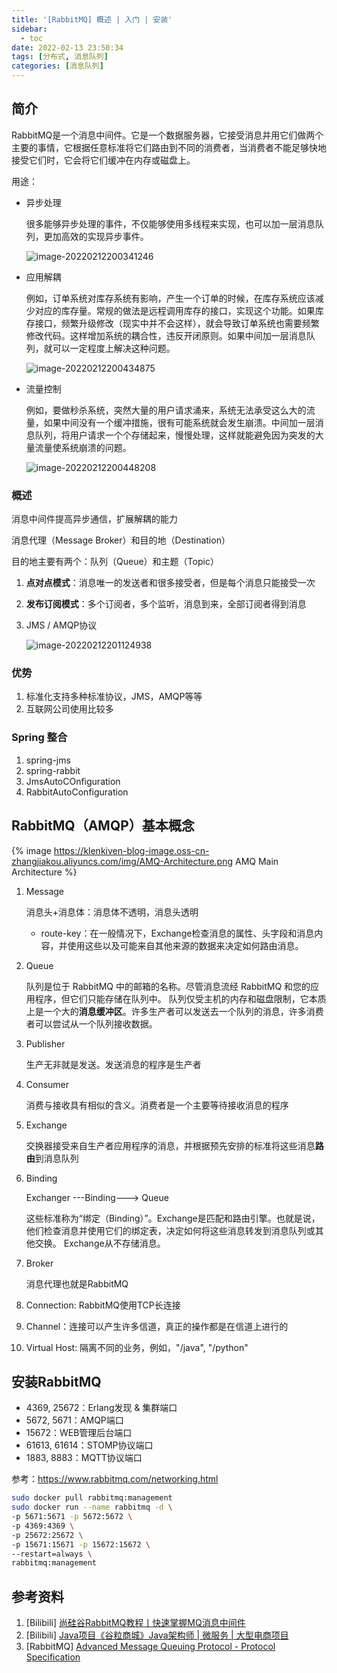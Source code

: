 ```yaml
---
title: '[RabbitMQ] 概述 | 入门 | 安装'
sidebar:
  - toc
date: 2022-02-13 23:50:34
tags: [分布式, 消息队列]
categories: [消息队列]
---
```

## 简介

RabbitMQ是一个消息中间件。它是一个数据服务器，它接受消息并用它们做两个主要的事情，它根据任意标准将它们路由到不同的消费者，当消费者不能足够快地接受它们时，它会将它们缓冲在内存或磁盘上。

用途：

- 异步处理

  很多能够异步处理的事件，不仅能够使用多线程来实现，也可以加一层消息队列，更加高效的实现异步事件。

  ![image-20220212200341246](https://klenkiven-blog-image.oss-cn-zhangjiakou.aliyuncs.com/img/image-20220212200341246.png)

- 应用解耦

  例如，订单系统对库存系统有影响，产生一个订单的时候，在库存系统应该减少对应的库存量。常规的做法是远程调用库存的接口，实现这个功能。如果库存接口，频繁升级修改（现实中并不会这样），就会导致订单系统也需要频繁修改代码。这样增加系统的耦合性，违反开闭原则。如果中间加一层消息队列，就可以一定程度上解决这种问题。

  ![image-20220212200434875](https://klenkiven-blog-image.oss-cn-zhangjiakou.aliyuncs.com/img/image-20220212200434875.png)

- 流量控制
  
  例如，要做秒杀系统，突然大量的用户请求涌来，系统无法承受这么大的流量，如果中间没有一个缓冲措施，很有可能系统就会发生崩溃。中间加一层消息队列，将用户请求一个个存储起来，慢慢处理，这样就能避免因为突发的大量流量使系统崩溃的问题。

  ![image-20220212200448208](https://klenkiven-blog-image.oss-cn-zhangjiakou.aliyuncs.com/img/image-20220212200448208.png)

###  概述

消息中间件提高异步通信，扩展解耦的能力

消息代理（Message Broker）和目的地（Destination）

目的地主要有两个：队列（Queue）和主题（Topic）

1. **点对点模式**：消息唯一的发送者和很多接受者，但是每个消息只能接受一次

2. **发布订阅模式**：多个订阅者，多个监听，消息到来，全部订阅者得到消息

3. JMS / AMQP协议

   ![image-20220212201124938](https://klenkiven-blog-image.oss-cn-zhangjiakou.aliyuncs.com/img/image-20220212201124938.png)

### 优势

1. 标准化支持多种标准协议，JMS，AMQP等等
2. 互联网公司使用比较多

### Spring 整合

1. spring-jms
2. spring-rabbit
3. JmsAutoCOnfiguration
4. RabbitAutoConfiguration

## RabbitMQ（AMQP）基本概念

{% image https://klenkiven-blog-image.oss-cn-zhangjiakou.aliyuncs.com/img/AMQ-Architecture.png AMQ Main Architecture %}

1. Message

   消息头+消息体：消息体不透明，消息头透明

   - route-key：在一般情况下，Exchange检查消息的属性、头字段和消息内容，并使用这些以及可能来自其他来源的数据来决定如何路由消息。 

2. Queue
   
   队列是位于 RabbitMQ 中的邮箱的名称。尽管消息流经 RabbitMQ 和您的应用程序，但它们只能存储在队列中。  队列仅受主机的内存和磁盘限制，它本质上是一个大的**消息缓冲区**。许多生产者可以发送去一个队列的消息，许多消费者可以尝试从一个队列接收数据。

3. Publisher

    生产无非就是发送。发送消息的程序是生产者
   
4. Consumer

    消费与接收具有相似的含义。消费者是一个主要等待接收消息的程序

5. Exchange

    交换器接受来自生产者应用程序的消息，并根据预先安排的标准将这些消息**路由**到消息队列

6. Binding

   Exchanger ---Binding---> Queue

   这些标准称为“绑定（Binding）”。Exchange是匹配和路由引擎。也就是说，他们检查消息并使用它们的绑定表，决定如何将这些消息转发到消息队列或其他交换。 Exchange从不存储消息。

7. Broker

    消息代理也就是RabbitMQ

8. Connection: RabbitMQ使用TCP长连接

9. Channel：连接可以产生许多信道，真正的操作都是在信道上进行的

10. Virtual Host: 隔离不同的业务，例如，"/java", "/python"

## 安装RabbitMQ

- 4369, 25672：Erlang发现 & 集群端口
- 5672, 5671：AMQP端口
- 15672：WEB管理后台端口
- 61613, 61614：STOMP协议端口
- 1883, 8883：MQTT协议端口

参考：https://www.rabbitmq.com/networking.html

```bash 安装RabbitMQ
sudo docker pull rabbitmq:management
sudo docker run --name rabbitmq -d \
-p 5671:5671 -p 5672:5672 \
-p 4369:4369 \
-p 25672:25672 \
-p 15671:15671 -p 15672:15672 \
--restart=always \
rabbitmq:management
```

## 参考资料

1. [Bilibili] [尚硅谷RabbitMQ教程丨快速掌握MQ消息中间件](https://www.bilibili.com/video/BV1cb4y1o7zz)
2. [Bilibili] [Java项目《谷粒商城》Java架构师 | 微服务 | 大型电商项目](https://www.bilibili.com/video/BV1np4y1C7Yf)
3. [RabbitMQ] [Advanced Message Queuing Protocol - Protocol Specification](https://www.rabbitmq.com/resources/specs/amqp0-9-1.pdf)